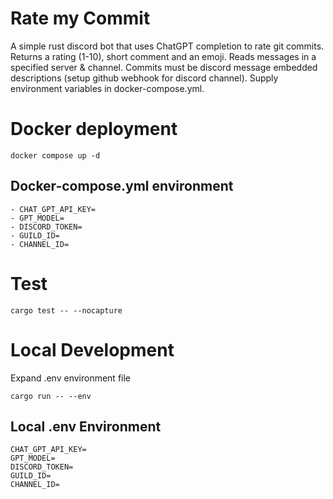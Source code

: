 # Rate my Commit
A simple rust discord bot that uses ChatGPT completion to rate git commits. Returns a rating (1-10), short comment and an emoji. Reads messages in a specified server & channel. 
Commits must be discord message embedded descriptions (setup github webhook for discord channel). Supply environment variables in docker-compose.yml.

# Docker deployment

```
docker compose up -d
```

## Docker-compose.yml environment

```
- CHAT_GPT_API_KEY=
- GPT_MODEL=
- DISCORD_TOKEN=
- GUILD_ID=
- CHANNEL_ID=
```

# Test

```
cargo test -- --nocapture
```

# Local Development
Expand .env environment file
```
cargo run -- --env
```

## Local .env Environment

```
CHAT_GPT_API_KEY=
GPT_MODEL=
DISCORD_TOKEN=
GUILD_ID=
CHANNEL_ID=
```
